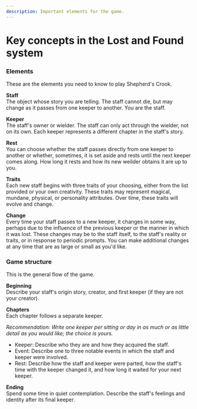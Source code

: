 ```yaml
---
description: Important elements for the game.
---
```


# Key concepts in the Lost and Found system

### Elements

These are the elements you need to know to play Shepherd's Crook.

**Staff**  
The object whose story you are telling. The staff cannot die, but may change as it passes from one keeper to another. You are the staff.

**Keeper**  
The staff's owner or wielder. The staff can only act through the wielder, not on its own. Each keeper represents a different chapter in the staff's story.

**Rest**  
You can choose whether the staff passes directly from one keeper to another or whether, sometimes, it is set aside and rests until the next keeper comes along. How long it rests and how its new weilder obtains it are up to you.

**Traits**  
Each new staff begins with three traits of your choosing, either from the list provided or your own creativity. These traits may represent magical, mundane, physical, or personality attributes. Over time, these traits will evolve and change.

**Change**  
Every time your staff passes to a new keeper, it changes in some way, perhaps due to the influence of the previous keeper or the manner in which it was lost. These changes may be to the staff itself, to the staff's reality or traits, or in response to periodic prompts. You can make additional changes at any time that are as large or small as you'd like.

### Game structure

This is the general flow of the game.

**Beginning**  
Describe your staff's origin story, creator, and first keeper \(if they are not your creator\).

**Chapters**  
Each chapter follows a separate keeper. 

_Recommendation: Write one keeper per sitting or day in as much or as little detail as you would like; the choice is yours._

* Keeper: Describe who they are and how they acquired the staff.
* Event: Describe one to three notable events in which the staff and keeper were involved.
* Rest: Describe how the staff and keeper were parted, how the staff's time with the keeper changed it, and how long it waited for your next keeper.

**Ending**  
Spend some time in quiet contemplation. Describe the staff's feelings and identity after its final keeper.

